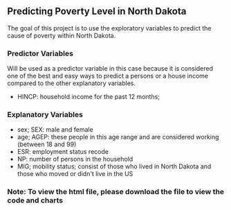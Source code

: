 ## Predicting Poverty Level in North Dakota
The goal of this project is to use the exploratory variables to predict the cause of poverty within North Dakota.

### Predictor Variables 
Will be used as a predictor variable in this case because it is considered one of the best and easy ways to predict a persons or a house income compared to the other explanatory variables.
- HINCP: household income for the past 12 months;

### Explanatory Variables
- sex; SEX: male and female
- age; AGEP: these people in this age range and are considered working (between 18 and 99)
- ESR: employment status recode
- NP: number of persons in the household
- MIG; mobility status; consist of those who lived in North Dakota and those who moved or didn't live in the US
 

 ### Note: To view the html file, please download the file to view the code and charts 
